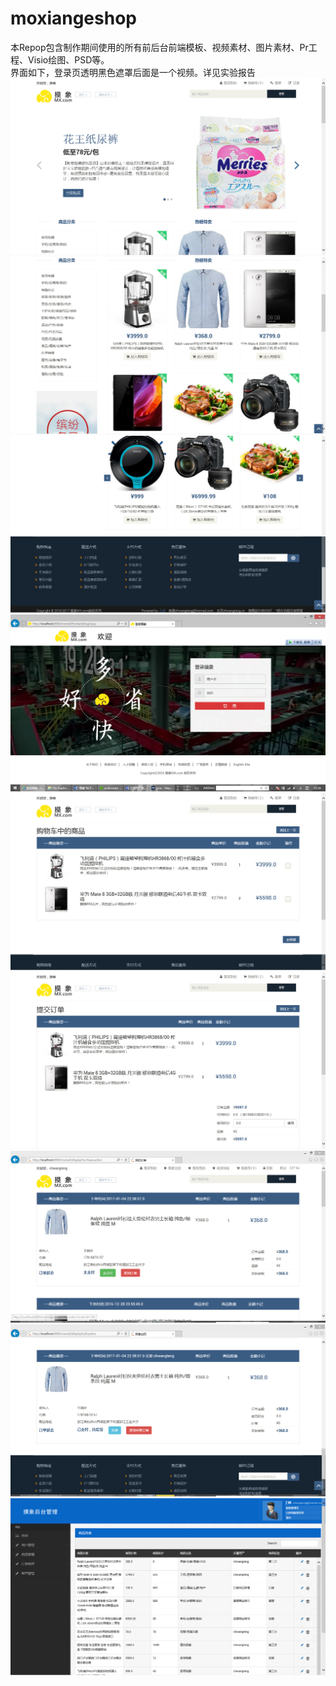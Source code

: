 # moxiangeshop  
本Repop包含制作期间使用的所有前后台前端模板、视频素材、图片素材、Pr工程、Visio绘图、PSD等。  
界面如下，登录页透明黑色遮罩后面是一个视频。详见实验报告    
![无法加载图片](https://raw.githubusercontent.com/chwangteng/MoXiang-eshop/master/1.png)
![无法加载图片](https://raw.githubusercontent.com/chwangteng/MoXiang-eshop/master/2.png)
![无法加载图片](https://raw.githubusercontent.com/chwangteng/MoXiang-eshop/master/3.png)
![无法加载图片](https://raw.githubusercontent.com/chwangteng/MoXiang-eshop/master/4.png)
![无法加载图片](https://raw.githubusercontent.com/chwangteng/MoXiang-eshop/master/5.png)
![无法加载图片](https://raw.githubusercontent.com/chwangteng/MoXiang-eshop/master/6.png)
![无法加载图片](https://raw.githubusercontent.com/chwangteng/MoXiang-eshop/master/7.png)
![无法加载图片](https://raw.githubusercontent.com/chwangteng/MoXiang-eshop/master/8.png)
![无法加载图片](https://raw.githubusercontent.com/chwangteng/MoXiang-eshop/master/9.png)


